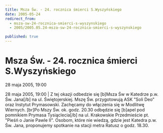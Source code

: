 ```yaml
---
title: Msza Św. - 24. rocznica śmierci S.Wyszyńskiego
date: 2005-05-24
redirect_from: 
  - msza-sw-24-rocznica-smierci-s-wyszynskiego
  - 2005/2005.05.24-msza-sw-24-rocznica-smierci-s-wyszynskiego

published: true
---
```




# Msza Św. - 24. rocznica śmierci S.Wyszyńskiego

<time>28 maja 2005, 19:00</time>

28 maja 2005, 19:00 | Z tej okazji odbedzie się [b]Msza Św w Katedrze p.w. Św. Jana[/b] na ul. Świętojerskiej. Mszę Św. przygotowują ASK "Soli Deo" oraz Instytut Prymasowski. Zachęcamy do włączenia się w Modlitwę Wiernych. [br]Po Mszy Św. ok. godz. 20.30 odbędzie się [b]apel pod pomnikiem Prymasa Tysiąclecia[/b] na ul. Krakowskie Przedmieście pt. "Pieśń o Janie Pawle II". Osobom, które nie wiedzą, gdzie jest Katedra p.w. Św. Jana, proponujemy spotkanie na stacji metra Ratusz o godz. 18.30.

<!--CONTENT FROM OLD SERVER (jos before 2013): 28 maja 2005, 19:00 | Z tej okazji odbedzie się [b]Msza Św w Katedrze p.w. Św. Jana[/b] na ul. Świętojerskiej. Mszę Św. przygotowują ASK "Soli Deo" oraz Instytut Prymasowski. Zachęcamy do włączenia się w Modlitwę Wiernych. [br]Po Mszy Św. ok. godz. 20.30 odbędzie się [b]apel pod pomnikiem Prymasa Tysiąclecia[/b] na ul. Krakowskie Przedmieście pt. "Pieśń o Janie Pawle II". Osobom, które nie wiedzą, gdzie jest Katedra p.w. Św. Jana, proponujemy spotkanie na stacji metra Ratusz o godz. 18.30.
-->

<!--{{json:{"created_date":"2005-05-24 00:47:32","publish_down":"0000-00-00 00:00:00","id":"240"}}}-->